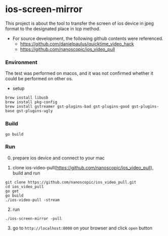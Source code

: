 # ios-screen-mirror
This project is about the tool to transfer the screen of ios device in jpeg format to the designated place in tcp method.

 - For source development, the following github contents were referenced.
   - https://github.com/danielpaulus/quicktime_video_hack
   - https://github.com/nanoscopic/ios_video_pull
   
### Environment
The test was performed on macos, and it was not confirmed whether it could be performed on other os.
 - setup
 ```
 brew install libusb
 brew install pkg-config
 brew install gstreamer gst-plugins-bad gst-plugins-good gst-plugins-base gst-plugins-ugly
 ```

### Build
```
go build
```

### Run
0. prepare ios device and connect to your mac

1. clone ios-video-pull(https://github.com/nanoscopic/ios_video_pull), build and run
```
git clone https://github.com/nanoscopic/ios_video_pull.git
cd ios_video_pull
go get
go build
./ios-video-pull -stream
```

2. run
```
./ios-screen-mirror -pull
```

3. go to `http://localhost:8000` on your browser and click `open` button
